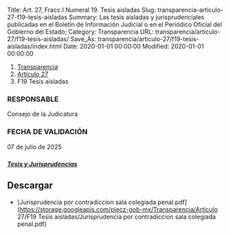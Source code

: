 Title: Art. 27, Fracc.I Numeral 19. Tesis aisladas
Slug: transparencia-articulo-27-f19-tesis-aisladas
Summary: Las tesis aisladas y jurisprudenciales publicadas en el Boletín de Información Judicial o en el Periódico Oficial del Gobierno del Estado;
Category: Transparencia
URL: transparencia/articulo-27/f19-tesis-aisladas/
Save_As: transparencia/articulo-27/f19-tesis-aisladas/index.html
Date: 2020-01-01 00:00:00
Modified: 2020-01-01 00:00:00


<nav aria-label="breadcrumb">
<ol class="breadcrumb">
<li class="breadcrumb-item"><a href="../../">Transparencia</a></li>
<li class="breadcrumb-item"><a href="../">Artículo 27</a></li>
<li class="breadcrumb-item active" aria-current="page">F19 Tesis aisladas</li>
</ol>
</nav>




### RESPONSABLE

Consejo de la Judicatura

### FECHA DE VALIDACIÓN

07 de julio de 2025

#####


##### <i class="fa fa-arrow-right"></i>[Tesis y Jurisprudencias](https://www.pjecz.gob.mx/consultas/tesis-jurisprudencias/)

## Descargar

- [Jurisprudencia por contradiccion sala colegiada penal.pdf](https://storage.googleapis.com/pjecz-gob-mx/Transparencia/Artículo 27/F19 Tesis aisladas/Jurisprudencia por contradiccion sala colegiada penal.pdf)
